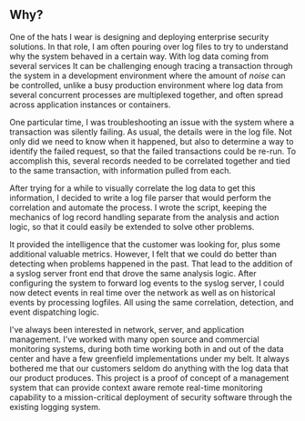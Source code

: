 ## Why?

One of the hats I wear is designing and deploying enterprise security solutions. In that role, I am often pouring over
log files to try to understand why the system behaved in a certain way. With log data coming from several services
It can be challenging enough tracing a transaction through the system in a development environment where the amount of 
*noise* can be controlled, unlike a busy production environment where log data from several concurrent processes are 
multiplexed together, and often spread across application instances or containers. 

One particular time, I was troubleshooting an issue with the system where a transaction was silently failing.
As usual, the details were in the log file. Not only did we need to know when it happened, but also to determine
a way to identify the failed request, so that the failed transactions could be re-run. To accomplish this, several
records needed to be correlated together and tied to the same transaction, with information pulled from each.

After trying for a while to visually correlate the log data to get this information, I decided to write a log file 
parser that would perform the correlation and automate the process. I wrote the script, keeping the mechanics of log
record handling separate from the analysis and action logic, so that it could easily be extended to solve other problems.

It provided the intelligence that the customer was looking for, plus some additional valuable metrics. However, I felt
that we could do better than detecting when problems happened in the past. That lead to the addition of a syslog server
front end that drove the same analysis logic. After configuring the system to forward log events to the syslog
server, I could now detect events in real time over the network as well as on historical events by processing logfiles.
All using the same correlation, detection, and event dispatching logic.

I've always been interested in network, server, and application management. I've worked with many open source and
commercial monitoring systems, during both time working both in and out of the data center and have a few greenfield
implementations under my belt. It always bothered me that our customers seldom do anything with the log data
that our product produces. This project is a proof of concept of a management system that can provide context aware
remote real-time monitoring capability to a mission-critical deployment of security software through the
existing logging system.

